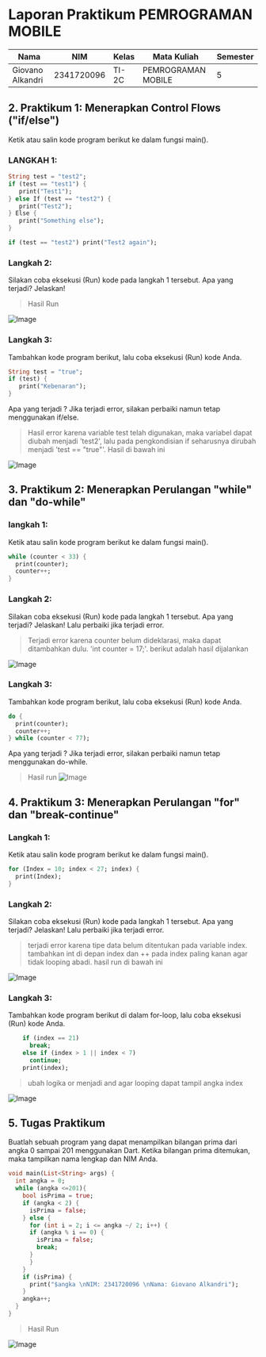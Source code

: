 # Laporan Praktikum PEMROGRAMAN MOBILE

| Nama      | NIM      | Kelas      | Mata Kuliah | Semester |
|-----------|----------|------------|-------------|----------|
| Giovano Alkandri | 2341720096| TI-2C| PEMROGRAMAN MOBILE    | 5        |

## 2. Praktikum 1: Menerapkan Control Flows ("if/else")
Ketik atau salin kode program berikut ke dalam fungsi main().
### LANGKAH 1:
~~~Dart
String test = "test2";
if (test == "test1") {
   print("Test1");
} else If (test == "test2") {
   print("Test2");
} Else {
   print("Something else");
}

if (test == "test2") print("Test2 again");
~~~

### Langkah 2:
Silakan coba eksekusi (Run) kode pada langkah 1 tersebut. Apa yang terjadi? Jelaskan!

>Hasil Run

![Image](/w3/img/image.png)

### Langkah 3:
Tambahkan kode program berikut, lalu coba eksekusi (Run) kode Anda.

~~~Dart
String test = "true";
if (test) {
   print("Kebenaran");
}
~~~

Apa yang terjadi ? Jika terjadi error, silakan perbaiki namun tetap menggunakan if/else.

>Hasil error karena variable test telah digunakan, maka variabel dapat diubah menjadi 'test2', lalu pada pengkondisian if seharusnya dirubah menjadi 'test == "true"'. Hasil di bawah ini

![Image](/w3/img/image2.png)


## 3. Praktikum 2: Menerapkan Perulangan "while" dan "do-while"
### langkah 1:

Ketik atau salin kode program berikut ke dalam fungsi main().

~~~Dart
while (counter < 33) {
  print(counter);
  counter++;
}
~~~

### Langkah 2:
Silakan coba eksekusi (Run) kode pada langkah 1 tersebut. Apa yang terjadi? Jelaskan! Lalu perbaiki jika terjadi error.

>Terjadi error karena counter belum dideklarasi, maka dapat ditambahkan dulu. 'int counter = 17;'. berikut adalah hasil dijalankan

![Image](/w3/img/image3.png)

### Langkah 3:

Tambahkan kode program berikut, lalu coba eksekusi (Run) kode Anda.

~~~Dart
do {
  print(counter);
  counter++;
} while (counter < 77);
~~~

Apa yang terjadi ? Jika terjadi error, silakan perbaiki namun tetap menggunakan do-while.

>Hasil run
![Image](/w3/img/image4.png)

## 4. Praktikum 3: Menerapkan Perulangan "for" dan "break-continue"

### Langkah 1:
Ketik atau salin kode program berikut ke dalam fungsi main().

~~~Dart
for (Index = 10; index < 27; index) {
  print(Index);
}
~~~

### Langkah 2:
Silakan coba eksekusi (Run) kode pada langkah 1 tersebut. Apa yang terjadi? Jelaskan! Lalu perbaiki jika terjadi error.

>terjadi error karena tipe data belum ditentukan pada variable index. tambahkan int di depan index dan ++ pada index paling kanan agar tidak looping abadi. hasil run di bawah ini


![Image](/w3/img/image5.png)

### Langkah 3:
Tambahkan kode program berikut di dalam for-loop, lalu coba eksekusi (Run) kode Anda.
~~~dart
    if (index == 21)
      break;
    else if (index > 1 || index < 7)
      continue;
    print(index);
~~~

>ubah logika or menjadi and agar looping dapat tampil angka index

![Image](/w3/img/image6.png)

## 5. Tugas Praktikum

Buatlah sebuah program yang dapat menampilkan bilangan prima dari angka 0 sampai 201 menggunakan Dart. Ketika bilangan prima ditemukan, maka tampilkan nama lengkap dan NIM Anda.

~~~Dart
void main(List<String> args) {
  int angka = 0;
  while (angka <=201){
    bool isPrima = true;
    if (angka < 2) {
      isPrima = false;
    } else {
      for (int i = 2; i <= angka ~/ 2; i++) {
      if (angka % i == 0) {
        isPrima = false;
        break;
      }
      }
    }
    if (isPrima) {
      print("$angka \nNIM: 2341720096 \nNama: Giovano Alkandri");
    }
    angka++;
  }
}
~~~

>Hasil Run

![Image](/w3/img/image7.png)

